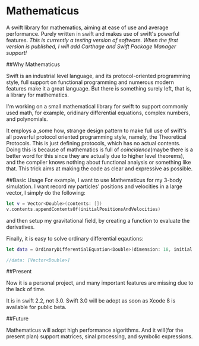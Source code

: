 # Mathematicus
A swift library for mathematics, aiming at ease of use and average performance. Purely written in swift and makes use of swift's powerful features.
*This is currently a testing version of software. When the first version is published, I will add Carthage and Swift Package Manager support!*

##Why Mathematicus

Swift is an industrial level language, and its protocol-oriented programming style, full support on functional programming and numerous modern features make it a great language. But there is something surely left, that is, a library for mathematics.

I'm working on a small mathematical library for swift to support commonly used math, for example, oridinary differential equations, complex numbers, and polynomials.

It employs a ,some how, strange design pattern to make full use of swift's all powerful protocol oriented programming style, namely, the Theoretical Protocols. This is just defining protocols, which has no actual contents. Doing this is because of mathematics is full of *coincidence*(maybe there is a better word for this since they are actually due to higher level theorems), and the compiler knows nothing about functional analysis or something like that. This trick aims at making the code as clear and expressive as possible.

##Basic Usage
For example, I want to use Mathematicus for my 3-body simulation. I want record my particles' positions and velocities in a large vector, I simply do the following:

``` swift
let v = Vector<Double>(contents: [])
v.contents.appendContentsOf(initialPositionsAndVelocities)
```

and then setup my gravitational field, by creating a function to evaluate the derivatives.

Finally, it is easy to solve ordinary differential eqautions:

```swift
let data = OrdinaryDifferentialEquation<Double>(dimension: 18, initial: v, equations: equationsFromPhysicalFormulas).solve(terminatingTime: 10, step: 0.001)

//data: [Vector<Double>]
```

##Present

Now it is a personal project, and many important features are missing due to the lack of time.

It is in swift 2.2, not 3.0. Swift 3.0 will be adopt as soon as Xcode 8 is available for public beta.

##Future

Mathematicus will adopt high performance algorithms. And it will(for the present plan) support matrices, sinal processing, and symbolic expressions.